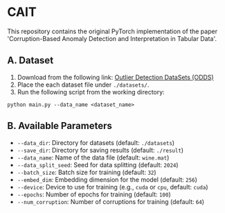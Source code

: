# CAIT
This repository contains the original PyTorch implementation of the paper 'Corruption-Based Anomaly Detection and Interpretation in Tabular Data'.

## A. Dataset
1. Download from the following link: [Outlier Detection DataSets (ODDS)](https://odds.cs.stonybrook.edu/)
2. Place the each dataset file under `./datasets/`.
3. Run the following script from the working directory:
```
python main.py --data_name <dataset_name>
```
## B. Available Parameters
- `--data_dir`: Directory for datasets (default: `./datasets`)
- `--save_dir`: Directory for saving results (default: `./result`)
- `--data_name`: Name of the data file (default: `wine.mat`)
- `--data_split_seed`: Seed for data splitting (default: `2024`)
- `--batch_size`: Batch size for training (default: `32`)
- `--embed_dim`: Embedding dimension for the model (default: `256`)
- `--device`: Device to use for training (e.g., `cuda` or `cpu`, default: `cuda`)
- `--epochs`: Number of epochs for training (default: `100`)
- `--num_corruption`: Number of corruptions for training (default: `64`)
